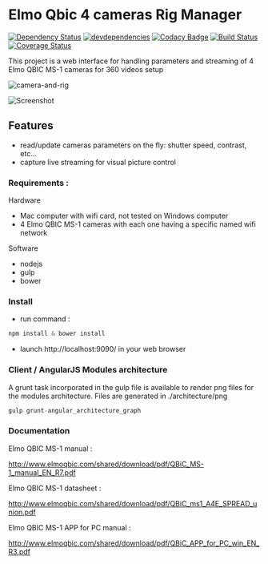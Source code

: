 # Elmo Qbic 4 cameras Rig Manager
[![Dependency Status](https://david-dm.org/vogloblinsky/elmo-qbic-4-cam-rig-manager.png)](https://david-dm.org/vogloblinsky/elmo-qbic-4-cam-rig-manager)
[![devdependencies](https://david-dm.org/vogloblinsky/elmo-qbic-4-cam-rig-manager/dev-status.png)](https://david-dm.org/vogloblinsky/elmo-qbic-4-cam-rig-manager#info=devDependencies)
[![Codacy Badge](https://www.codacy.com/project/badge/ce741cecdb444141aad8a07108c628c0)](https://www.codacy.com/public/vincentogloblinsky/elmo-qbic-4-cam-rig-manager)
[![Build Status](https://travis-ci.org/vogloblinsky/elmo-qbic-4-cam-rig-manager.svg?branch=master)](https://travis-ci.org/vogloblinsky/elmo-qbic-4-cam-rig-manager)
[![Coverage Status](https://coveralls.io/repos/vogloblinsky/elmo-qbic-4-cam-rig-manager/badge.svg)](https://coveralls.io/r/vogloblinsky/elmo-qbic-4-cam-rig-manager)

This project is a web interface for handling parameters and streaming of 4 Elmo QBIC MS-1 cameras for 360 videos setup

![camera-and-rig](/../master/camera-and-rig.jpg?raw=true)

![Screenshot](/../master/about.jpg?raw=true)

## Features

- read/update cameras parameters on the fly: shutter speed, contrast, etc...
- capture live streaming for visual picture control

### Requirements :

Hardware

- Mac computer with wifi card, not tested on Windows computer
- 4 Elmo QBIC MS-1 cameras with each one having a specific named wifi network

Software

- nodejs
- gulp
- bower

### Install

- run command :

``` javascript
npm install & bower install
```

- launch http://localhost:9090/ in your web browser

### Client / AngularJS Modules architecture

A grunt task incorporated in the gulp file is available to render png files for the modules architecture.
Files are generated in ./architecture/png

``` javascript
gulp grunt-angular_architecture_graph
```

### Documentation

Elmo QBIC MS-1 manual :

http://www.elmoqbic.com/shared/download/pdf/QBiC_MS-1_manual_EN_R7.pdf

Elmo QBIC MS-1 datasheet :

http://www.elmoqbic.com/shared/download/pdf/QBiC_ms1_A4E_SPREAD_union.pdf

Elmo QBIC MS-1 APP for PC manual :

http://www.elmoqbic.com/shared/download/pdf/QBiC_APP_for_PC_win_EN_R3.pdf